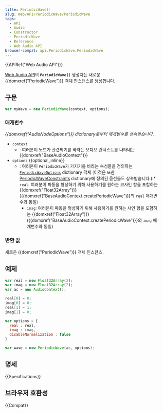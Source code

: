 ```yaml
---
title: PeriodicWave()
slug: Web/API/PeriodicWave/PeriodicWave
tags:
  - API
  - Audio
  - Constructor
  - PeriodicWave
  - Reference
  - Web Audio API
browser-compat: api.PeriodicWave.PeriodicWave
---
```

{{APIRef("Web Audio API")}}

[Web Audio API](/ko/docs/Web/API/Web_Audio_API)의 **`PeriodicWave()`** 생성자는 새로운 {{domxref("PeriodicWave")}} 객체 인스턴스를 생성합니다.

## 구문

```js
var myWave = new PeriodicWave(context, options);
```

### 매개변수

_{{domxref("AudioNodeOptions")}} dictionary로부터 매개변수를 상속받습니다_.

- `context`
  - : 여러분이 노드가 관련되기를 바라는 오디오 컨텍스트를 나타내는 {{domxref("BaseAudioContext")}}
- `options` {{optional_inline}}
  - : 여러분이 `PeriodicWave`가 가지기를 바라는 속성들을 정의하는 [`PeriodicWaveOptions`](https://webaudio.github.io/web-audio-api/#idl-def-PeriodicWaveOptions) dictionary 객체 (이것은 또한 [PeriodicWaveConstraints](https://webaudio.github.io/web-audio-api/#idl-def-PeriodicWaveConstraints)
    dictionary에 정의된 옵션들도 상속받습니다.):\* `real`: 여러분이 파동을 형성하기 위해 사용하기를 원하는 코사인 항을 포함하는 {{domxref("Float32Array")}} ({{domxref("BaseAudioContext.createPeriodicWave")}}의 `real` 매개변수와 동일)
    - `imag`: 여러분이 파동을 형성하기 위해 사용하기를 원하는 사인 항을 포함하는 {{domxref("Float32Array")}} ({{domxref("BaseAudioContext.createPeriodicWave")}}의 `imag` 매개변수와 동일)

### 반환 값

새로운 {{domxref("PeriodicWave")}} 객체 인스턴스.

## 예제

```js
var real = new Float32Array(2);
var imag = new Float32Array(2);
var ac = new AudioContext();

real[0] = 0;
imag[0] = 0;
real[1] = 1;
imag[1] = 0;

var options = {
  real : real,
  imag : imag,
  disableNormalization : false
}

var wave = new PeriodicWave(ac, options);
```

## 명세

{{Specifications}}

## 브라우저 호환성

{{Compat}}
